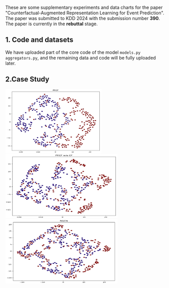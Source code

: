 These are some supplementary experiments and data charts for the paper "Counterfactual-Augmented Representation Learning for Event Prediction". The paper was submitted to KDD 2024 with the submission number **390**. The paper is currently in the **rebuttal** stage.

## 1. Code and datasets

We have uploaded part of the core code of the model `models.py aggregators.py`, and the remaining data and code will be fully uploaded later.

## 2.Case Study
<img src="https://github.com/hucheng-IIE/PECF/blob/main/case_study/PECF.png" width="300" height="200"><img src="https://github.com/hucheng-IIE/PECF/blob/main/case_study/PECF_wo_CF.png" width="350" height="200"><img src="https://github.com/hucheng-IIE/PECF/blob/main/case_study/RGCN.png" width="350" height="200"/>
